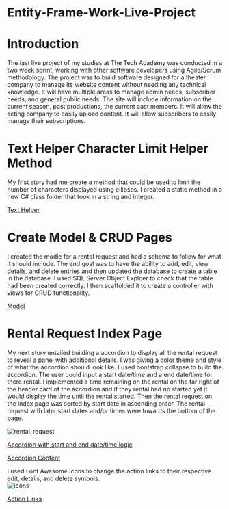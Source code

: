 # Entity-Frame-Work-Live-Project

# Introduction
The last live project of my studies at The Tech Academy was conducted in a two week sprint, working with other software developers using Agile/Scrum methodology. The project was to build software designed for a theater company to manage its website content without needing any technical knowledge. It will have multiple areas to manage admin needs, subscriber needs, and general public needs. The site will include information on the current season, past productions, the current cast members. It will allow the acting company to easily upload content. It will allow subscribers to easily manage their subscriptions.


# Text Helper Character Limit Helper Method

My frist story had me create a method that could be used to limit the number of characters displayed using ellipses. I created a static method in a new C# class folder that took in a string and integer.
<br>

<a href ="https://github.com/codhharris713/Entity-Frame-Work-Live-Project/blob/main/texthelper.png"> Text Helper </a>



# Create Model & CRUD Pages
I created the modle for a rental request and had a schema to follow for what it should include.  The end goal was to have the ability to add, edit, view details, and delete entries and then updated the database to create a table in the database. I used SQL Server Object Exploer to check that the table had been created correctly. I then scaffolded it to create a controller with views for CRUD functionality.
<br>

<a href ="https://github.com/codhharris713/Entity-Frame-Work-Live-Project/blob/main/rental_request_model.png"> Model </a>

# Rental Request Index Page
My next story entailed building a accordion to display all the rental request to reveal a panel with additional details. I was giving a color theme and style of what the accordion should look like. I used bootstrap collapse to build the accordion. The user could input a start date/time and a end date/time for there rental. I implemented a time remaining on the rental on the far right of the header card of the accordion and if they rental had no started yet it would display the time until the rental started. Then the rental request on the index page was sorted by start date in ascending order. The rental request with later start dates and/or times were towards the bottom of the page. 
<br>

![rental_request](https://user-images.githubusercontent.com/83795096/149723380-37733c87-1a00-4946-ac7a-9f825c22b0c1.gif)
<br>

<a href ="https://github.com/codhharris713/Entity-Frame-Work-Live-Project/blob/main/rental_request_start_end_time.png"> Accordion with start and end date/time logic </a>
<br>

<a href ="https://github.com/codhharris713/Entity-Frame-Work-Live-Project/blob/main/accordion.png"> Accordion Content </a>
<br>

I used Font Awesome Icons to change the action links to their respective edit, details, and delete symbols.
<br>
![icons](https://user-images.githubusercontent.com/83795096/149725504-68386d69-8f17-4554-9a8f-dd9fc6a718ac.png)

<a href ="https://github.com/codhharris713/Entity-Frame-Work-Live-Project/blob/main/action_links.png"> Action Links </a>


